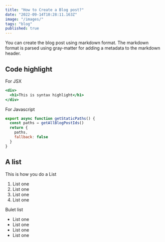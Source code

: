```yaml
---
title: "How to Create a Blog post?"
date: "2022-09-14T10:28:11.163Z"
image: "/images/"
tags: "blog"
published: true
---
```



You can create the blog post using markdown format. The markdown format is parsed using gray-matter for adding a metadata to the markdown header.

## Code highlight

For JSX
```jsx
<div>
  <h1>This is syntax highlight</h1>
</div>
```

For Javascript
```js
export async function getStaticPaths() {
  const paths = getAllBlogPostIds()
  return {
    paths,
    fallback: false
  }
}
```


## A list

This is how you do a List
1. List one
2. List one
3. List one
4. List one

Bulet list

- List one
- List one
- List one
- List one